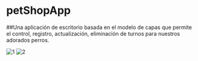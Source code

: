 # petShopApp

##Una aplicación de escritorio basada en el modelo de capas que permite el control, registro, actualización, eliminación de turnos para nuestros adorados perros.

![1](https://user-images.githubusercontent.com/99737640/192594706-eccf4430-a562-4ad9-ba40-a52177d71406.png)
![2](https://user-images.githubusercontent.com/99737640/192594717-546b4004-0302-4786-aca1-2004eef1c793.png)
